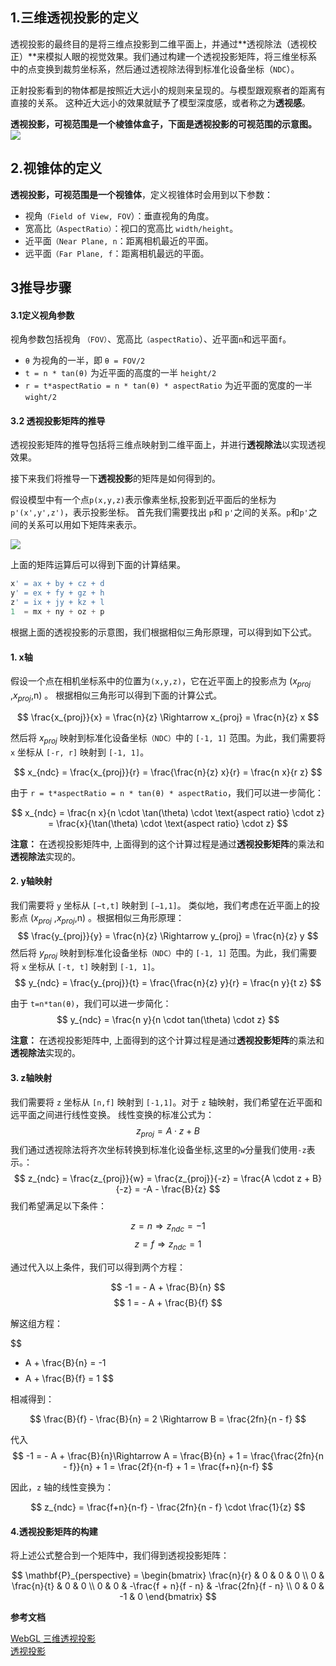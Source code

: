 ## 1.三维透视投影的定义

透视投影的最终目的是将三维点投影到二维平面上，并通过**透视除法（透视校正）**来模拟人眼的视觉效果。我们通过构建一个透视投影矩阵，将三维坐标系中的点变换到裁剪坐标系，然后通过透视除法得到标准化设备坐标（`NDC`）。

正射投影看到的物体都是按照近大远小的规则来呈现的。与模型跟观察者的距离有直接的关系。
这种近大远小的效果就赋予了模型深度感，或者称之为**透视感**。

**透视投影，可视范围是一个棱锥体盒子，下面是透视投影的可视范围的示意图。**
<img src='../../images/透视投影.awebp'>

## 2.视锥体的定义
**透视投影，可视范围是一个视锥体**，定义视锥体时会用到以下参数：
+ 视角`（Field of View, FOV`）：垂直视角的角度。
+ 宽高比`（AspectRatio）`：视口的宽高比 `width/height`。
+ 近平面`（Near Plane, n`：距离相机最近的平面。
+ 远平面`（Far Plane, f`：距离相机最远的平面。

## 3推导步骤
#### 3.1定义视角参数
视角参数包括视角 `（FOV）`、宽高比`（aspectRatio`）、近平面`n`和远平面`f`。
+ `θ` 为视角的一半，即 `θ = FOV/2`
+ `t = n * tan(θ)` 为近平面的高度的一半 `height/2`
+ `r = t*aspectRatio = n * tan(θ) * aspectRatio` 为近平面的宽度的一半 `wight/2`

#### 3.2 透视投影矩阵的推导

透视投影矩阵的推导包括将三维点映射到二维平面上，并进行**透视除法**以实现透视效果。

接下来我们将推导一下**透视投影**的矩阵是如何得到的。

假设模型中有一个点`p(x,y,z)`表示像素坐标,投影到近平面后的坐标为`p'(x',y',z')`，表示投影坐标。
首先我们需要找出 `p`和 `p'`之间的关系。`p`和`p'`之间的关系可以用如下矩阵来表示。

<img src='../../images/正射矩阵推导过程1.png'>

上面的矩阵运算后可以得到下面的计算结果。

```js
x' = ax + by + cz + d
y' = ex + fy + gz + h
z' = ix + jy + kz + l
1  = mx + ny + oz + p
```

根据上面的透视投影的示意图，我们根据相似三角形原理，可以得到如下公式。

#### 1. **x轴**
假设一个点在相机坐标系中的位置为`(x,y,z)`，它在近平面上的投影点为 ($x_{proj}$ ,$x_{proj}$,n) 。
根据相似三角形可以得到下面的计算公式。

$$
\frac{x_{proj}}{x} = \frac{n}{z} \Rightarrow x_{proj} = \frac{n}{z} x
$$

然后将 $x_{proj}$ 映射到标准化设备坐标`（NDC）`中的 `[-1, 1]` 范围。为此，我们需要将 ` x `  坐标从 `[-r, r]` 映射到 `[-1, 1]`。

$$
x_{ndc} = \frac{x_{proj}}{r} = \frac{\frac{n}{z} x}{r} = \frac{n x}{r z}
$$

由于 `r = t*aspectRatio = n * tan(θ) * aspectRatio`，我们可以进一步简化：

$$
x_{ndc} = \frac{n x}{n \cdot \tan(\theta) \cdot \text{aspect ratio} \cdot z} = \frac{x}{\tan(\theta) \cdot \text{aspect ratio} \cdot z}
$$

**注意：** 在透视投影矩阵中, 上面得到的这个计算过程是通过**透视投影矩阵**的乘法和**透视除法**实现的。
#### 2. **y轴映射**
我们需要将 `y` 坐标从 `[−t,t]` 映射到 `[−1,1]`。
类似地，我们考虑在近平面上的投影点 ($x_{proj}$ ,$x_{proj}$,n) 。根据相似三角形原理：
$$
\frac{y_{proj}}{y} = \frac{n}{z} \Rightarrow y_{proj} = \frac{n}{z} y
$$
然后将 $y_{proj}$ 映射到标准化设备坐标`（NDC）`中的 `[-1, 1]` 范围。为此，我们需要将 ` x `  坐标从 `[-t, t]` 映射到 `[-1, 1]`。
$$
y_{ndc} = \frac{y_{proj}}{t} = \frac{\frac{n}{z} y}{r} = \frac{n y}{t z}
$$

由于 `t=n*tan(θ)`，我们可以进一步简化：
$$
y_{ndc} = \frac{n y}{n \cdot tan(\theta) \cdot z}
$$

**注意：** 在透视投影矩阵中, 上面得到的这个计算过程是通过**透视投影矩阵**的乘法和**透视除法**实现的。

#### 3. **z轴映射**
我们需要将 `z` 坐标从 `[n,f]` 映射到 `[-1,1]`。对于 `z` 轴映射，我们希望在近平面和远平面之间进行线性变换。
线性变换的标准公式为：
$$
z_{proj} = A \cdot z + B
$$
我们通过透视除法将齐次坐标转换到标准化设备坐标,这里的`w`分量我们使用`-z`表示。：
$$
z_{ndc} = \frac{z_{proj}}{w} = \frac{z_{proj}}{-z}
        = \frac{A \cdot z + B}{-z}
        = -A - \frac{B}{z}
$$
我们希望满足以下条件：

$$
z = n \Rightarrow z_{ndc} = -1
$$
$$
z = f \Rightarrow z_{ndc} = 1
$$

通过代入以上条件，我们可以得到两个方程：

$$
-1 =  - A + \frac{B}{n}
$$
$$
1 = - A + \frac{B}{f}
$$

解这组方程：

$$
- A + \frac{B}{n} = -1
$$
$$
- A + \frac{B}{f} = 1
$$

相减得到：

$$
\frac{B}{f} - \frac{B}{n} = 2 \Rightarrow B = \frac{2fn}{n - f}
$$

代入 
$$
-1 =  - A + \frac{B}{n}\Rightarrow A = \frac{B}{n} + 1 
                                     = \frac{\frac{2fn}{n - f}}{n} + 1
                                     = \frac{2f}{n-f} + 1 
                                     = \frac{f+n}{n-f}
$$


因此，`z` 轴的线性变换为：

$$
z_{ndc} = \frac{f+n}{n-f} - \frac{2fn}{n - f} \cdot \frac{1}{z}
$$


#### 4.透视投影矩阵的构建

将上述公式整合到一个矩阵中，我们得到透视投影矩阵：

$$
\mathbf{P}_{perspective} = \begin{bmatrix}
\frac{n}{r} & 0 & 0 & 0 \\
0 & \frac{n}{t} & 0 & 0 \\
0 & 0 & -\frac{f + n}{f - n} & -\frac{2fn}{f - n} \\
0 & 0 & -1 & 0
\end{bmatrix}
$$


**参考文档**

[WebGL 三维透视投影](https://webglfundamentals.org/webgl/lessons/zh_cn/webgl-3d-perspective.html)<br>
[透视投影](https://juejin.cn/book/6844733755580481543/section/6844733755941191687)




